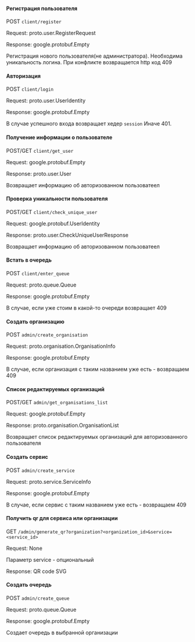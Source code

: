 #### Регистрация пользователя 
POST `client/register`

Request: proto.user.RegisterRequest

Response: google.protobuf.Empty

Регистрация нового пользователя(не администратора). Необходима уникальность логина.
При конфликте возвращается http код 409

#### Авторизация
POST `client/login` 

Request: proto.user.UserIdentity 

Response: google.protobuf.Empty

В случае успешного входа возвращает хедер `session`
Иначе 401.

#### Получение информации о пользователе

POST/GET `client/get_user` 

Request: google.protobuf.Empty

Response: proto.user.User 

Возвращает информацию об авторизованном пользоватеел

#### Проверка уникальности пользователя

POST/GET `client/check_unique_user` 

Request: google.protobuf.UserIdentity

Response: proto.user.CheckUniqueUserResponse 

Возвращает информацию об авторизованном пользоватеел

#### Встать в очередь

POST `client/enter_queue`

Request: proto.queue.Queue

Response: google.protobuf.Empty

В случае, если уже стоим в какой-то очереди возвращает 409

#### Создать организацию

POST `admin/create_organisation`

Request: proto.organisation.OrganisationInfo

Response: google.protobuf.Empty

В случае, если организация с таким названием уже есть - возвращаем 409

#### Список редактируемых организаций

POST/GET `admin/get_organisations_list`

Request:  google.protobuf.Empty

Response:  proto.organisation.OrganisationList

Возвращает список редактируемых организаций для авторизованного пользователя

#### Создать сервис

POST `admin/create_service`

Request: proto.service.ServiceInfo

Response: google.protobuf.Empty

В случае, если сервис с таким названием уже есть - возвращаем 409

#### Получить qr для сервиса или организации

GET `/admin/generate_qr?organization?<organization_id>&service=<service_id>`

Request: None 

Параметр service - опциональный

Response: QR code SVG


#### Создать очередь

POST `admin/create_queue`

Request:  proto.queue.Queue

Response:  google.protobuf.Empty

Создает очередь в выбранной организации


